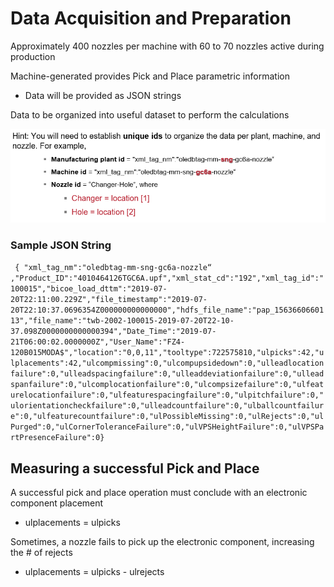 # Data Acquisition and Preparation

Approximately 400 nozzles per machine with 60 to 70 nozzles active during production

Machine-generated provides Pick and Place parametric information

- Data will be provided as JSON strings

Data to be organized into useful dataset to perform the calculations

![Hint](Unique_id_ex.PNG)

### Sample JSON String
``` { "xml_tag_nm":"oledbtag-mm-sng-gc6a-nozzle“ ,"Product_ID":"4010464126TGC6A.upf","xml_stat_cd":"192","xml_tag_id":"100015","bicoe_load_dttm":"2019-07-20T22:11:00.229Z","file_timestamp":"2019-07-20T22:10:37.0696354Z000000000000000","hdfs_file_name":"pap_1563660660113","file_name":"twb-2002-100015-2019-07-20T22-10-37.098Z0000000000000394","Date_Time":"2019-07-21T06:00:02.0000000Z","User_Name":"FZ4-120B015MODA$","location":"0,0,11","tooltype":722575810,"ulpicks":42,"ulplacements":42,"ulcompmissing":0,"ulcompupsidedown":0,"ulleadlocationfailure":0,"ulleadspacingfailure":0,"ulleaddeviationfailure":0,"ulleadspanfailure":0,"ulcomplocationfailure":0,"ulcompsizefailure":0,"ulfeaturelocationfailure":0,"ulfeaturespacingfailure":0,"ulpitchfailure":0,"ulorientationcheckfailure":0,"ulleadcountfailure":0,"ulballcountfailure":0,"ulfeaturecountfailure":0,"ulPossibleMissing":0,"ulRejects":0,"ulPurged":0,"ulCornerToleranceFailure":0,"ulVPSHeightFailure":0,"ulVPSPartPresenceFailure":0}```


## Measuring a successful Pick and Place
A successful pick and place operation must conclude with an electronic component placement
- ulplacements = ulpicks

Sometimes, a nozzle fails to pick up the electronic component, increasing the # of rejects
- ulplacements = ulpicks - ulrejects


